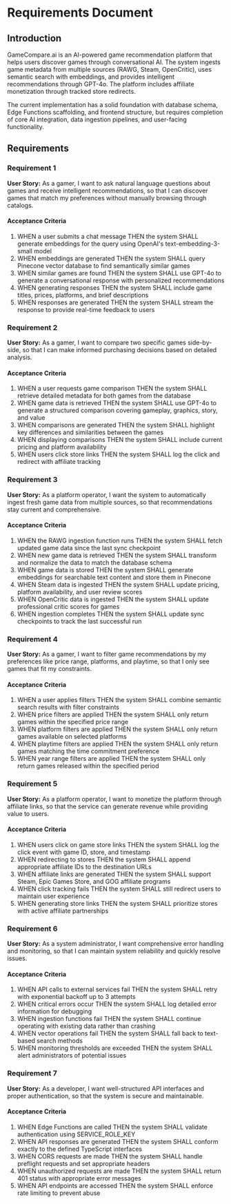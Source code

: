 # Requirements Document

## Introduction

GameCompare.ai is an AI-powered game recommendation platform that helps users discover games through conversational AI. The system ingests game metadata from multiple sources (RAWG, Steam, OpenCritic), uses semantic search with embeddings, and provides intelligent recommendations through GPT-4o. The platform includes affiliate monetization through tracked store redirects.

The current implementation has a solid foundation with database schema, Edge Functions scaffolding, and frontend structure, but requires completion of core AI integration, data ingestion pipelines, and user-facing functionality.

## Requirements

### Requirement 1

**User Story:** As a gamer, I want to ask natural language questions about games and receive intelligent recommendations, so that I can discover games that match my preferences without manually browsing through catalogs.

#### Acceptance Criteria

1. WHEN a user submits a chat message THEN the system SHALL generate embeddings for the query using OpenAI's text-embedding-3-small model
2. WHEN embeddings are generated THEN the system SHALL query Pinecone vector database to find semantically similar games
3. WHEN similar games are found THEN the system SHALL use GPT-4o to generate a conversational response with personalized recommendations
4. WHEN generating responses THEN the system SHALL include game titles, prices, platforms, and brief descriptions
5. WHEN responses are generated THEN the system SHALL stream the response to provide real-time feedback to users

### Requirement 2

**User Story:** As a gamer, I want to compare two specific games side-by-side, so that I can make informed purchasing decisions based on detailed analysis.

#### Acceptance Criteria

1. WHEN a user requests game comparison THEN the system SHALL retrieve detailed metadata for both games from the database
2. WHEN game data is retrieved THEN the system SHALL use GPT-4o to generate a structured comparison covering gameplay, graphics, story, and value
3. WHEN comparisons are generated THEN the system SHALL highlight key differences and similarities between the games
4. WHEN displaying comparisons THEN the system SHALL include current pricing and platform availability
5. WHEN users click store links THEN the system SHALL log the click and redirect with affiliate tracking

### Requirement 3

**User Story:** As a platform operator, I want the system to automatically ingest fresh game data from multiple sources, so that recommendations stay current and comprehensive.

#### Acceptance Criteria

1. WHEN the RAWG ingestion function runs THEN the system SHALL fetch updated game data since the last sync checkpoint
2. WHEN new game data is retrieved THEN the system SHALL transform and normalize the data to match the database schema
3. WHEN game data is stored THEN the system SHALL generate embeddings for searchable text content and store them in Pinecone
4. WHEN Steam data is ingested THEN the system SHALL update pricing, platform availability, and user review scores
5. WHEN OpenCritic data is ingested THEN the system SHALL update professional critic scores for games
6. WHEN ingestion completes THEN the system SHALL update sync checkpoints to track the last successful run

### Requirement 4

**User Story:** As a gamer, I want to filter game recommendations by my preferences like price range, platforms, and playtime, so that I only see games that fit my constraints.

#### Acceptance Criteria

1. WHEN a user applies filters THEN the system SHALL combine semantic search results with filter constraints
2. WHEN price filters are applied THEN the system SHALL only return games within the specified price range
3. WHEN platform filters are applied THEN the system SHALL only return games available on selected platforms
4. WHEN playtime filters are applied THEN the system SHALL only return games matching the time commitment preference
5. WHEN year range filters are applied THEN the system SHALL only return games released within the specified period

### Requirement 5

**User Story:** As a platform operator, I want to monetize the platform through affiliate links, so that the service can generate revenue while providing value to users.

#### Acceptance Criteria

1. WHEN users click on game store links THEN the system SHALL log the click event with game ID, store, and timestamp
2. WHEN redirecting to stores THEN the system SHALL append appropriate affiliate IDs to the destination URLs
3. WHEN affiliate links are generated THEN the system SHALL support Steam, Epic Games Store, and GOG affiliate programs
4. WHEN click tracking fails THEN the system SHALL still redirect users to maintain user experience
5. WHEN generating store links THEN the system SHALL prioritize stores with active affiliate partnerships

### Requirement 6

**User Story:** As a system administrator, I want comprehensive error handling and monitoring, so that I can maintain system reliability and quickly resolve issues.

#### Acceptance Criteria

1. WHEN API calls to external services fail THEN the system SHALL retry with exponential backoff up to 3 attempts
2. WHEN critical errors occur THEN the system SHALL log detailed error information for debugging
3. WHEN ingestion functions fail THEN the system SHALL continue operating with existing data rather than crashing
4. WHEN vector operations fail THEN the system SHALL fall back to text-based search methods
5. WHEN monitoring thresholds are exceeded THEN the system SHALL alert administrators of potential issues

### Requirement 7

**User Story:** As a developer, I want well-structured API interfaces and proper authentication, so that the system is secure and maintainable.

#### Acceptance Criteria

1. WHEN Edge Functions are called THEN the system SHALL validate authentication using SERVICE_ROLE_KEY
2. WHEN API responses are generated THEN the system SHALL conform exactly to the defined TypeScript interfaces
3. WHEN CORS requests are made THEN the system SHALL handle preflight requests and set appropriate headers
4. WHEN unauthorized requests are made THEN the system SHALL return 401 status with appropriate error messages
5. WHEN API endpoints are accessed THEN the system SHALL enforce rate limiting to prevent abuse